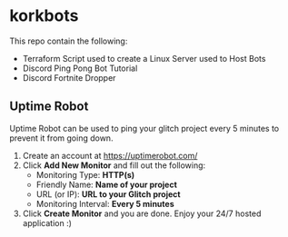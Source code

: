 # korkbots
This repo contain the following:
- Terraform Script used to create a Linux Server used to Host Bots
- Discord Ping Pong Bot Tutorial
- Discord Fortnite Dropper

## Uptime Robot
Uptime Robot can be used to ping your glitch project every 5 minutes to prevent it from going down.

1. Create an account at https://uptimerobot.com/
2. Click **Add New Monitor** and fill out the following: 
    - Monitoring Type: **HTTP(s)** 
    - Friendly Name: **Name of your project** 
    - URL (or IP): **URL to your Glitch project** 
    - Monitoring Interval: **Every 5 minutes** 
3. Click **Create Monitor** and you are done. Enjoy your 24/7 hosted application :)
